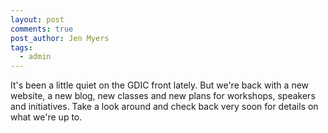 ```yaml
---
layout: post
comments: true
post_author: Jen Myers
tags:
  - admin
---
```


It's been a little quiet on the GDIC front lately. But we're back with a new website, a new blog, new classes and new plans for workshops, speakers and initiatives. Take a look around and check back very soon for details on what we're up to.